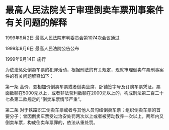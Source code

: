 # 最高人民法院关于审理倒卖车票刑事案件有关问题的解释

1999年9月2日 最高人民法院审判委员会第1074次会议通过

1999年9月6日 最高人民法院公告公布

1999年9月14日 施行

为依法惩处倒卖车票的犯罪活动，根据刑法的有关规定，现就审理倒卖车票刑事案件的有关问题解释如下：

第一条 高价、变相加价倒卖车票或者倒卖坐席、卧铺签字号及订购车票凭证，票面数额在5000元以上，或者非法获利数额在2000元以上的，构成刑法第二百二十七条第二款规定的“倒卖车票情节严重”。

第二条 对于铁路职工倒卖车票或者与其他人员勾结倒卖车票；组织倒卖车票的首要分子；曾因倒卖车票受过治安处罚两次以上或者被劳动教养一次以上，两年内又倒卖车票，构成倒卖车票罪的，依法从重处罚。
